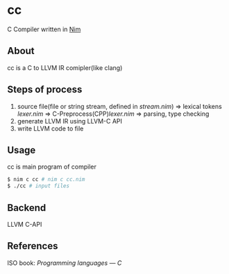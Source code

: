 # cc

C Compiler written in [Nim](https://nim-lang.org/)

## About

cc is a C to LLVM IR comipler(like clang)

## Steps of process

1. source file(file or string stream, defined in *stream.nim*) => lexical tokens *lexer.nim* => C-Preprocess(CPP)*lexer.nim* => parsing, type checking
2. generate LLVM IR using LLVM-C API
3. write LLVM code to file

## Usage

cc is main program of compiler

```bash
$ nim c cc # nim c cc.nim
$ ./cc # input files
```

## Backend

LLVM C-API

## References

ISO book: *Programming languages — C*
